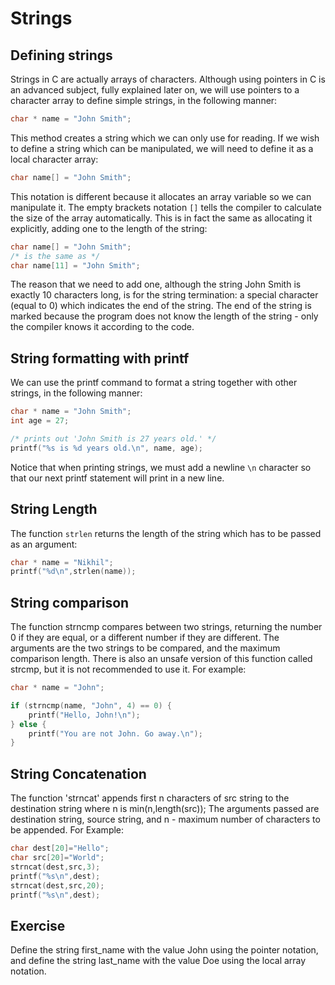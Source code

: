 # Strings

## Defining strings

Strings in C are actually arrays of characters. Although using pointers in C is an advanced subject, fully explained later on, we will use pointers to a character array to define simple strings, in the following manner:

```c
char * name = "John Smith";
```

This method creates a string which we can only use for reading. If we wish to define a string which can be manipulated, we will need to define it as a local character array:

```c
char name[] = "John Smith";
```

This notation is different because it allocates an array variable so we can manipulate it. The empty brackets notation `[]` tells the compiler to calculate the size of the array automatically. This is in fact the same as allocating it explicitly, adding one to the length of the string:

```c
char name[] = "John Smith";
/* is the same as */
char name[11] = "John Smith";
```

The reason that we need to add one, although the string John Smith is exactly 10 characters long, is for the string termination: a special character (equal to 0) which indicates the end of the string. The end of the string is marked because the program does not know the length of the string - only the compiler knows it according to the code.

## String formatting with printf

We can use the printf command to format a string together with other strings, in the following manner:

```c
char * name = "John Smith";
int age = 27;

/* prints out 'John Smith is 27 years old.' */
printf("%s is %d years old.\n", name, age);
```

Notice that when printing strings, we must add a newline `\n` character so that our next printf statement will print in a new line.

## String Length

The function `strlen` returns the length of the string which has to be passed as an argument:

```c
char * name = "Nikhil";
printf("%d\n",strlen(name));
```

## String comparison

The function strncmp compares between two strings, returning the number 0 if they are equal, or a different number if they are different. The arguments are the two strings to be compared, and the maximum comparison length. There is also an unsafe version of this function called strcmp, but it is not recommended to use it. For example:

```c
char * name = "John";

if (strncmp(name, "John", 4) == 0) {
    printf("Hello, John!\n");
} else {
    printf("You are not John. Go away.\n");
}
```

## String Concatenation

The function 'strncat' appends first n characters of src string to the destination string where n is min(n,length(src)); The arguments passed are destination string, source string, and n - maximum number of characters to be appended. For Example:

```c
char dest[20]="Hello";
char src[20]="World";
strncat(dest,src,3);
printf("%s\n",dest);
strncat(dest,src,20);
printf("%s\n",dest);
```

## Exercise

Define the string first_name with the value John using the pointer notation, and define the string last_name with the value Doe using the local array notation.
